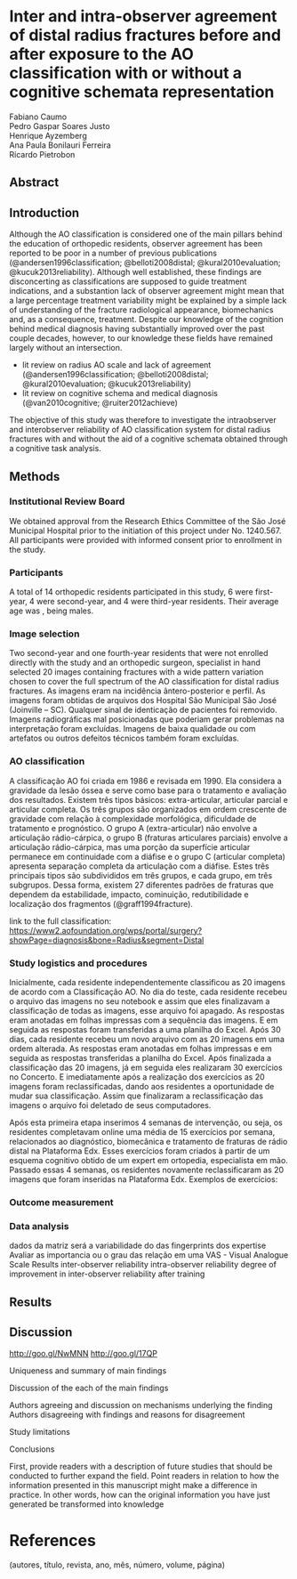 # Inter and intra-observer agreement of distal radius fractures before and after exposure to the AO classification with or without a cognitive schemata representation


Fabiano Caumo  
Pedro Gaspar Soares Justo  
Henrique Ayzemberg  
Ana Paula Bonilauri Ferreira  
Ricardo Pietrobon  


## Abstract

<!-- write at the end -->

## Introduction

Although the AO classification is considered one of the main pillars behind the education of orthopedic residents, observer agreement has been reported to be poor in a number of previous publications (@andersen1996classification; @belloti2008distal; @kural2010evaluation; @kucuk2013reliability). Although well established, these findings are disconcerting as classifications are supposed to guide treatment indications, and a substantion lack of observer agreement might mean that a large percentage treatment variability might be explained by a simple lack of understanding of the fracture radiological appearance, biomechanics and, as a consequence, treatment. Despite our knowledge of the cognition behind medical diagnosis having substantially improved over the past couple decades, however, to our knowledge these fields have remained largely without an intersection.

* lit review on radius AO scale and lack of agreement (@andersen1996classification; @belloti2008distal; @kural2010evaluation; @kucuk2013reliability) <!-- ana, please add ref -->
* lit review on cognitive schema and medical diagnosis (@van2010cognitive; @ruiter2012achieve) <!-- ana, please add ref -->

The objective of this study was therefore to investigate the intraobserver and interobserver reliability of AO classification system for distal radius fractures with and without the aid of a cognitive schemata obtained through a cognitive task analysis.


## Methods



### Institutional Review Board

We obtained approval from the Research Ethics Committee of the São José Municipal Hospital prior to the initiation of this project under No. 1240.567. All participants were provided with informed consent prior to enrollment in the study.


### Participants

A total of 14 orthopedic residents participated in this study, 6 were first-year, 4 were second-year, and 4 were third-year residents. Their average age was <!-- number -->, <!-- number --> being males.<!-- Ricardo, precisa mesmo dessas informações. Não sei qual é a idade deles. -->


### Image selection

Two second-year and one fourth-year residents that were not enrolled directly with the study and an orthopedic surgeon, specialist in hand selected 20 images containing fractures with a wide pattern variation chosen to cover the full spectrum of the AO classification for distal radius fractures. As imagens eram na incidência ântero-posterior e perfil. As imagens foram obtidas de arquivos dos Hospital São Municipal São José (Joinville – SC). Qualquer sinal de identicação de pacientes foi removido. Imagens radiográficas mal posicionadas que poderiam gerar problemas na interpretação foram excluídas. Imagens de baixa qualidade ou com artefatos ou outros defeitos técnicos também foram excluídas.


### AO classification

<!-- Ana, please add a general description with links to the full classification -->

A classificação AO foi criada em 1986 e revisada em 1990. Ela considera a gravidade da lesão óssea e serve como base para o tratamento e avaliação dos resultados. Existem três tipos básicos: extra-articular, articular parcial e articular completa. Os três grupos são organizados em ordem crescente de gravidade com relação à complexidade morfológica, dificuldade de tratamento e prognóstico. O grupo A (extra-articular) não envolve a articulação rádio-cárpica, o grupo B (fraturas articulares parciais) envolve a articulação rádio-cárpica, mas uma porção da superfície articular permanece em continuidade com a diáfise e o grupo C (articular completa) apresenta separação completa da articulação com a diáfise. Estes três principais tipos são subdivididos em três grupos, e cada grupo, em três subgrupos. Dessa forma, existem 27 diferentes padrões de fraturas que dependem da estabilidade, impacto, cominuição, redutibilidade e localização dos fragmentos (@graff1994fracture). 

link to the full classification: https://www2.aofoundation.org/wps/portal/surgery?showPage=diagnosis&bone=Radius&segment=Distal


### Study logistics and procedures

<!--Ricardo, esse estudo sofreu uma modificação, pois na primeira etapa o agreement foi nulo. Abaixo fiz a descrição dos procedimentos realizados.-->

Inicialmente, cada residente independentemente classificou as 20 imagens de acordo com a Classificação AO. No dia do teste, cada residente recebeu o arquivo das imagens no seu notebook e assim que eles finalizavam a classificação de todas as imagens, esse arquivo foi apagado. As respostas eram anotadas em folhas impressas com a sequência das imagens. E em seguida as respostas foram transferidas a uma planilha do Excel. 
Após 30 dias, cada residente recebeu um novo arquivo com as 20 imagens em uma ordem alterada. As respostas eram anotadas em folhas impressas e em seguida as respostas transferidas a planilha do Excel. Após finalizada a classificação das 20 imagens, já em seguida eles realizaram 30 exercícios no Concerto. E imediatamente após a realização dos exercícios as 20 imagens foram reclassificadas, dando aos residentes a oportunidade de mudar sua classificação. Assim que finalizaram a reclassificação das imagens o arquivo foi deletado de seus computadores. 

Após esta primeira etapa inserimos 4 semanas de intervenção, ou seja, os residentes completavam online uma média de 15 exercícios por semana, relacionados ao diagnóstico, biomecânica e tratamento de fraturas de rádio distal na Plataforma Edx. Esses exercícios foram criados à partir de um esquema cognitivo obtido de um expert em ortopedia, especialista em mão. Passado essas 4 semanas, os residentes novamente reclassificaram as 20 imagens que foram inseridas na Plataforma Edx.
Exemplos de exercícios:




### Outcome measurement

### Data analysis

dados da matriz será a variabilidade do das fingerprints dos expertise
Avaliar as importancia ou o grau das relação em uma VAS - Visual Analogue Scale
Results
inter-observer reliability
intra-observer reliability
degree of improvement in inter-observer reliability after training


## Results


## Discussion


http://goo.gl/NwMNN
http://goo.gl/17QP

Uniqueness and summary of main findings


Discussion of the each of the main findings

Authors agreeing and discussion on mechanisms underlying the finding
Authors disagreeing with findings and reasons for disagreement


Study limitations



Conclusions

First, provide readers with a description of future studies that should be conducted to further expand the field.
Point readers in relation to how the information presented in this manuscript might make a difference in practice.  In other words, how can the original information you have just generated be transformed into knowledge


# References
(autores, título, revista, ano, mês, número, volume, página)
